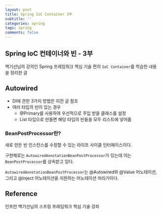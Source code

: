 ```yaml
---
layout: post
title: Spring IoC Container 3부
subtitle: ''
categories: spring
tags: spring
comments: false
---
```


## Spring IoC 컨테이너와 빈 - 3부

백기선님의 강의인 Spring 프레임워크 핵심 기술 편의 `IoC Container`를 학습한 내용을 정리한 글

## Autowired

- DI에 관한 3가지 방법은 이전 글 참조
- 여러 타입의 빈이 있는 경우
  - @Primary를 사용하여 우선적으로 주입 받을 클래스를 설정
  - List 타입으로 만들면 해당 타입의 빈들을 모두 리스트에 넣어줌

### BeanPostProcessor란?

새로 만든 빈 인스턴스를 수정할 수 있는 라이프 사이클 인터페이스이다.

구현체로는 `AutowiredAnnotationBeanPostProcessor`가 있는데 이는 `BeanPostProcessor`를 상속받고 있다.

`AutowiredAnnotationBeanPostProcessor`는 @Autowired와 @Value 어노테이션, 그리고 @Inject 어노테이션을 지원하는 어노테이션 처리기이다.

## Reference

인프런 백기선님의 스프링 프레임워크 핵심 기술 강좌
